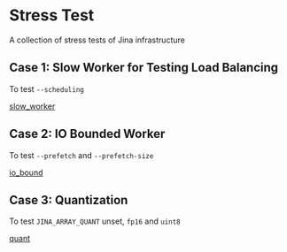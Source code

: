 # Stress Test

A collection of stress tests of Jina infrastructure


## Case 1: Slow Worker for Testing Load Balancing

To test `--scheduling`

[slow_worker](slow_worker/app.py)


## Case 2: IO Bounded Worker

To test `--prefetch` and `--prefetch-size`

[io_bound](io_bound/app.py)

## Case 3: Quantization 

To test `JINA_ARRAY_QUANT` unset, `fp16` and `uint8`

[quant](quant/app.py)
